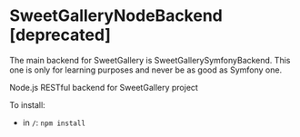 SweetGalleryNodeBackend [deprecated]
============
The main backend for SweetGallery is SweetGallerySymfonyBackend. This one is only for learning purposes and never be as good as Symfony one.

Node.js RESTful backend for SweetGallery project

To install:

* in `/`: `npm install`
